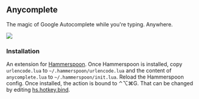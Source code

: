 ## Anycomplete

The magic of Google Autocomplete while you're typing. Anywhere.

![](http://i.imgur.com/kYoE7hs.gif)

### Installation

An extension for [Hammerspoon](http://hammerspoon.org/). Once Hammerspoon is installed, copy `urlencode.lua` to `~/.hammerspoon/urlencode.lua` and the content of `anycomplete.lua` to `~/.hammerspoon/init.lua`. Reload the Hammerspoon config. Once installed, the action is bound to ⌃⌥⌘G. That can be changed by editing [hs.hotkey.bind](https://github.com/nathancahill/hammerspoon-config/blob/master/google-autocomplete.lua#L5).
